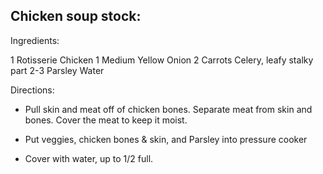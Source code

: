 ## Chicken soup stock:

Ingredients:

1 Rotisserie Chicken
1 Medium Yellow Onion
2 Carrots
Celery, leafy stalky part
2-3 Parsley
Water

Directions:

- Pull skin and meat off of chicken bones.  Separate meat from skin and bones.  Cover the meat to keep it moist.

- Put veggies, chicken bones & skin, and Parsley into pressure cooker

- Cover with water, up to 1/2 full.
